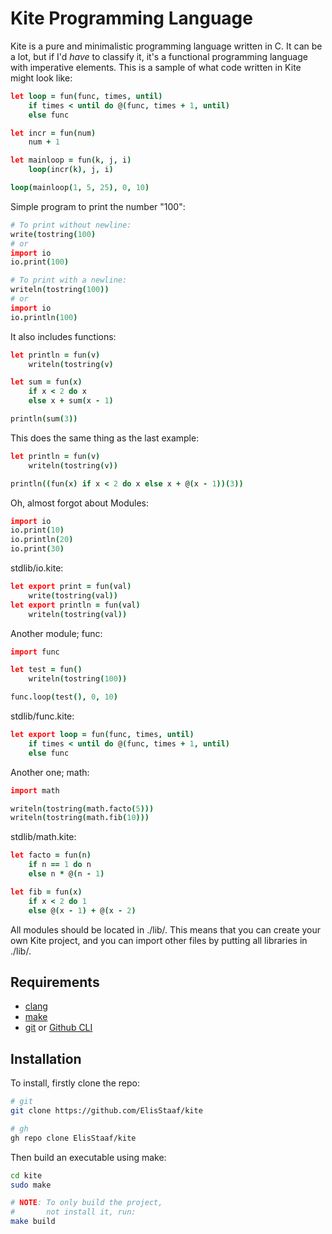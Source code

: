Kite Programming Language
=========================

Kite is a pure and minimalistic programming language written in C.
It can be a lot, but if I'd *have* to classify it, it's a functional
programming language with imperative elements. This is a sample of what
code written in Kite might look like:

```coffeescript
let loop = fun(func, times, until)
    if times < until do @(func, times + 1, until)
    else func

let incr = fun(num)
    num + 1

let mainloop = fun(k, j, i)
    loop(incr(k), j, i)

loop(mainloop(1, 5, 25), 0, 10)
```

Simple program to print the number "100":

```coffeescript
# To print without newline:
write(tostring(100)
# or
import io
io.print(100)

# To print with a newline:
writeln(tostring(100))
# or
import io
io.println(100)
```

It also includes functions:

```coffeescript
let println = fun(v)
    writeln(tostring(v)

let sum = fun(x)
    if x < 2 do x
    else x + sum(x - 1)

println(sum(3))
```

This does the same thing as the last example:

```coffeescript
let println = fun(v)
    writeln(tostring(v))

println((fun(x) if x < 2 do x else x + @(x - 1))(3))
```

Oh, almost forgot about Modules:

```coffeescript
import io
io.print(10)
io.println(20)
io.print(30)
```

stdlib/io.kite:

```coffeescript
let export print = fun(val)
    write(tostring(val))
let export println = fun(val)
    writeln(tostring(val))
```

Another module; func:

```coffeescript
import func

let test = fun()
    writeln(tostring(100))

func.loop(test(), 0, 10)
```

stdlib/func.kite:

```coffeescript
let export loop = fun(func, times, until)
    if times < until do @(func, times + 1, until)
    else func
```

Another one; math:

```coffeescript
import math

writeln(tostring(math.facto(5)))
writeln(tostring(math.fib(10)))
```

stdlib/math.kite:

```coffeescript
let facto = fun(n)
    if n == 1 do n
    else n * @(n - 1)

let fib = fun(x)
	if x < 2 do 1
	else @(x - 1) + @(x - 2)
```

All modules should be located in ./lib/. This means that you
can create your own Kite project, and you can import other files
by putting all libraries in ./lib/.

Requirements
------------
* [clang](https://clang.llvm.org/)
* [make](https://www.gnu.org/software/make)
* [git](https://git-scm.com/downloads) or [Github CLI](https://github.com/cli/cli#installation)

Installation
------------
To install, firstly clone the repo:

```sh
# git
git clone https://github.com/ElisStaaf/kite

# gh
gh repo clone ElisStaaf/kite
```

Then build an executable using make:

```sh
cd kite
sudo make

# NOTE: To only build the project,
#       not install it, run:
make build
```
